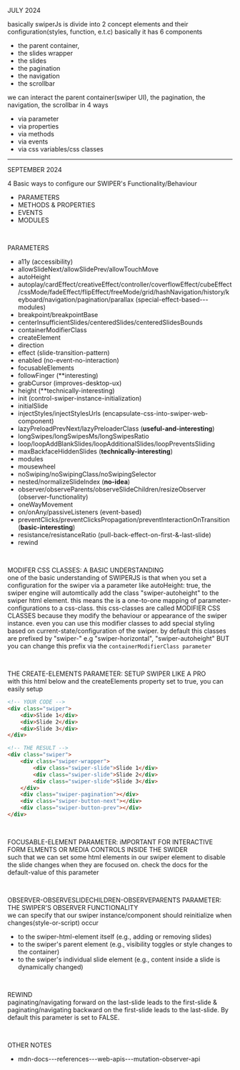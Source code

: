 JULY 2024

basically swiperJs is divide into 2 concept elements and their configuration(styles, function, e.t.c)
basically it has 6 components 
- the parent container, 
- the slides wrapper
- the slides
- the pagination
- the navigation
- the scrollbar

we can interact the parent container(swiper UI), the pagination, the navigation, the scrollbar in 4 ways
- via parameter
- via properties
- via methods
- via events
- via css variables/css classes
    
----------------------------





SEPTEMBER 2024 

4 Basic ways to configure our SWIPER's Functionality/Behaviour
* PARAMETERS
* METHODS & PROPERTIES
* EVENTS
* MODULES

<br />

PARAMETERS
* a11y (accessibility)
* allowSlideNext/allowSlidePrev/allowTouchMove
* autoHeight
* autoplay/cardEffect/creativeEffect/controller/coverflowEffect/cubeEffect/cssMode/fadeEffect/flipEffect/freeMode/grid/hashNavigation/history/keyboard/navigation/pagination/parallax (special-effect-based---modules)
* breakpoint/breakpointBase
* centerInsufficientSlides/centeredSlides/centeredSlidesBounds
* containerModifierClass
* createElement
* direction
* effect (slide-transition-pattern)
* enabled (no-event-no-interaction)
* focusableElements
* followFinger (**interesting)
* grabCursor (improves-desktop-ux)
* height (**technically-interesting)
* init (control-swiper-instance-initialization)
* initialSlide
* injectStyles/injectStylesUrls (encapsulate-css-into-swiper-web-component)
* lazyPreloadPrevNext/lazyPreloaderClass (**useful-and-interesting**)
* longSwipes/longSwipesMs/longSwipesRatio
* loop/loopAddBlankSlides/loopAdditionalSlides/loopPreventsSliding
* maxBackfaceHiddenSlides (**technically-interesting**)
* modules
* mousewheel
* noSwiping/noSwipingClass/noSwipingSelector
* nested/normalizeSlideIndex (**no-idea**)
* observer/observeParents/observeSlideChildren/resizeObserver (observer-functionality)
* oneWayMovement
* on/onAny/passiveListeners (event-based)
* preventClicks/preventClicksPropagation/preventInteractionOnTransition (**basic-interesting**)
* resistance/resistanceRatio (pull-back-effect-on-first-&-last-slide)
* rewind 

<br />

MODIFER CSS CLASSES: A BASIC UNDERSTANDING <br >
one of the basic understanding of SWIPERJS is that when you set a configuration for the swiper via a parameter like autoHeight: true, the swiper engine will automtically add the class "swiper-autoheight" to the swiper html element. this means the is a one-to-one mapping of parameter-configurations to a css-class. this css-classes are called MODIFIER CSS CLASSES because they modify the behaviour or appearance of the swiper instance. even you can use this modifier classes to add special styling based on current-state/configuration of the swiper. by default this classes are prefixed by "swiper-" e.g "swiper-horizontal", "swiper-autoheight" BUT you can change this prefix via the `containerModifierClass parameter`

<br />

THE CREATE-ELEMENTS PARAMETER: SETUP SWIPER LIKE A PRO <br>
with this html below and the createElements property set to true, you can easily setup
```html
<!-- YOUR CODE -->
<div class="swiper">
    <div>Slide 1</div>
    <div>Slide 2</div>
    <div>Slide 3</div>
</div>
```

```html
<!-- THE RESULT -->
<div class="swiper">
    <div class="swiper-wrapper">
        <div class="swiper-slide">Slide 1</div>
        <div class="swiper-slide">Slide 2</div>
        <div class="swiper-slide">Slide 3</div>
    </div>
    <div class="swiper-pagination"></div>
    <div class="swiper-button-next"></div>
    <div class="swiper-button-prev"></div>
</div>
```

<br />

FOCUSABLE-ELEMENT PARAMETER: iMPORTANT FOR INTERACTIVE FORM ELMENTS OR MEDIA CONTROLS INSIDE THE SWIDER <br>
such that we can set some html elements in our swiper element to disable the slide changes when they are focused on. check the docs for the default-value of this parameter

<br />

OBSERVER-OBSERVESLIDECHILDREN-OBSERVEPARENTS PARAMETER: THE SWIPER'S OBSERVER FUNCTIONALITY <br >
we can specify that our swiper instance/component should reinitialize when changes(style-or-script) occur 
* to the swiper-html-element itself (e.g., adding or removing slides)
* to the swiper's parent element (e.g., visibility toggles or style changes to the container)
* to the swiper's individual slide element (e.g., content inside a slide is dynamically changed)

<br />

REWIND <br>
paginating/navigating forward on the last-slide leads to the first-slide & paginating/navigating backward on the first-slide leads to the last-slide. By default this parameter is set to FALSE.

<br />

OTHER NOTES <br>
* mdn-docs---references---web-apis---mutation-observer-api




    
